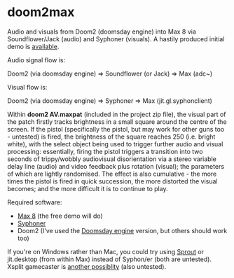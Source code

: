 # doom2max
Audio and visuals from Doom2 (doomsday engine) into Max 8 via Soundflower/Jack (audio) and Syphoner (visuals). A hastily produced initial demo is [available](https://github.com/matdwlv/doom2max/blob/master/quick%20demo.mp4).

Audio signal flow is:

Doom2 (via doomsday engine) => Soundflower (or Jack) => Max (adc~)

Visual flow is:

Doom2 (via doomsday engine) => Syphoner => Max (jit.gl.syphonclient)

Within **doom2 AV.maxpat** (included in the project zip file), the visual part of the patch firstly tracks brightness in a small square around the centre of the screen. If the pistol (specifically the pistol, but may work for other guns too - untested) is fired, the brightness of the square reaches 250 (i.e. bright white), with the select object being used to trigger further audio and visual processing: essentially, firing the pistol triggers a transition into two seconds of trippy/wobbly audiovisual disorientation via a stereo variable delay line (audio) and video feedback plus rotation (visual); the parameters of which are lightly randomised. The effect is also cumulative - the more times the pistol is fired in quick succession, the more distorted the visual becomes; and the more difficult it is to continue to play.

Required software:

- [Max 8](https://cycling74.com/downloads) (the free demo will do)
- [Syphoner](http://www.sigmasix.ch/syphoner/)
- Doom2 (I've used the [Doomsday engine](http://dengine.net/) version, but others should work too)

If you're on Windows rather than Mac, you could try using [Sprout](http://spout.zeal.co/) or jit.desktop (from within Max) instead of Syphon/er (both are untested). Xsplit gamecaster is [another possiblity](https://resolume.com/forum/viewtopic.php?t=14147) (also untested).

